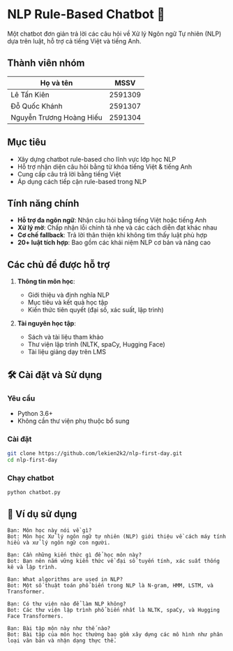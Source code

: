 # NLP Rule-Based Chatbot 🤖

Một chatbot đơn giản trả lời các câu hỏi về Xử lý Ngôn ngữ Tự nhiên (NLP) dựa trên luật, hỗ trợ cả tiếng Việt và tiếng Anh.

## Thành viên nhóm

| Họ và tên | MSSV |
|-----------|------|
| Lê Tấn Kiên | 2591309 |
| Đỗ Quốc Khánh | 2591307 |
| Nguyễn Trương Hoàng Hiếu | 2591304 |

## Mục tiêu

- Xây dựng chatbot rule-based cho lĩnh vực lớp học NLP
- Hỗ trợ nhận diện câu hỏi bằng từ khóa tiếng Việt & tiếng Anh
- Cung cấp câu trả lời bằng tiếng Việt
- Áp dụng cách tiếp cận rule-based trong NLP

## Tính năng chính

- **Hỗ trợ đa ngôn ngữ**: Nhận câu hỏi bằng tiếng Việt hoặc tiếng Anh
- **Xử lý mờ**: Chấp nhận lỗi chính tả nhẹ và các cách diễn đạt khác nhau
- **Cơ chế fallback**: Trả lời thân thiện khi không tìm thấy luật phù hợp
- **20+ luật tích hợp**: Bao gồm các khái niệm NLP cơ bản và nâng cao

## Các chủ đề được hỗ trợ

1. **Thông tin môn học**:
   - Giới thiệu và định nghĩa NLP
   - Mục tiêu và kết quả học tập
   - Kiến thức tiên quyết (đại số, xác suất, lập trình)

2. **Tài nguyên học tập**:
   - Sách và tài liệu tham khảo
   - Thư viện lập trình (NLTK, spaCy, Hugging Face)
   - Tài liệu giảng dạy trên LMS


## 🛠️ Cài đặt và Sử dụng

### Yêu cầu
- Python 3.6+
- Không cần thư viện phụ thuộc bổ sung

### Cài đặt
```bash
git clone https://github.com/lekien2k2/nlp-first-day.git
cd nlp-first-day
```

### Chạy chatbot
```bash
python chatbot.py  
```

## 💬 Ví dụ sử dụng

```
Bạn: Môn học này nói về gì?
Bot: Môn học Xử lý ngôn ngữ tự nhiên (NLP) giới thiệu về cách máy tính hiểu và xử lý ngôn ngữ con người.

Bạn: Cần những kiến thức gì để học môn này?
Bot: Bạn nên nắm vững kiến thức về đại số tuyến tính, xác suất thống kê và lập trình.

Bạn: What algorithms are used in NLP?
Bot: Một số thuật toán phổ biến trong NLP là N-gram, HMM, LSTM, và Transformer.

Bạn: Có thư viện nào để làm NLP không?
Bot: Các thư viện lập trình phổ biến nhất là NLTK, spaCy, và Hugging Face Transformers.

Bạn: Bài tập môn này như thế nào?
Bot: Bài tập của môn học thường bao gồm xây dựng các mô hình như phân loại văn bản và nhận dạng thực thể.
```

